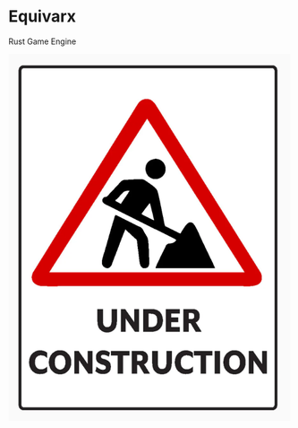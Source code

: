 # Equivarx

Rust Game Engine

<div style="text-align: center;">

![Under Construction](assets/repo/under_construction.png)

</div>